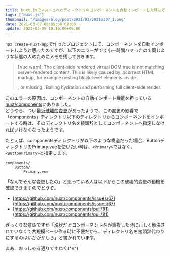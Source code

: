 ```yaml
---
title: Nuxt.jsでネストされたディレクトリのコンポーネントを自動インポートした時にでるエラーの対処法
tags: ["Nuxt.js"]
thumbnail: "/images/blog/post/2021/03/20210307_1.png"
date: 2021-03-07 00:05:00+09:00
update: 2021-03-09 10:10:00+09:00
---
```


`npx create-nuxt-app`で作ったプロジェクトにて、コンポーネントを自動インポートしようと思ったのですが、以下のエラーがでて小一時間ハマったので同じような状態の人のためにメモを残しておきます。

> [Vue warn]: The client-side rendered virtual DOM tree is not matching server-rendered content. This is likely caused by incorrect HTML markup, for example nesting block-level elements inside <p>, or missing <tbody>. Bailing hydration and performing full client-side render.

このエラーの原因は、コンポーネントの自動インポート機能を担っている[nuxt/components](https://github.com/nuxt/components)にありました。  
どうやら、つい最近[破壊的変更](https://github.com/nuxt/components/releases/tag/v2.0.0-0)があったようで、この変更の影響で「components」ディレクトリ以下のディレクトリからコンポーネントをインポートする時は、そのディレクトリ名を接頭辞としてコンポーネントへ指定しなければいけなくなったようです。

たとえば、componentsディレクトリが以下のような構造だった場合、ButtonディレクトリのPrimary.vueを使いたい時は、`<Primary>`ではなく、`<ButtonPrimary>`と指定します。

```
components/
    Button/
        Primary.vue
```

「なんでそんな変更したの」と思っている人は以下からこの破壊的変更の動機を確認できますのでどうぞ。

- [https://github.com/nuxt/components/issues/67](https://github.com/nuxt/components/issues/67)
- [https://github.com/nuxt/components/pull/81](https://github.com/nuxt/components/pull/81)

ざっくりな意訳ですが「現状だとコンポーネント名が重複した時に正しく解決されていなくて大規模ページ作る時に不便だから、ディレクトリ名を接頭辞代わりにするのはいかがかしら」と書かれています。

まあ、おっしゃる通りですね彡(^)(^)
